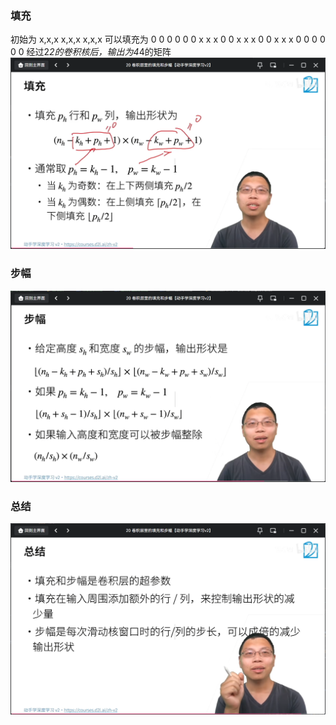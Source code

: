 ### 填充
初始为
x,x,x
x,x,x
x,x,x
可以填充为
0 0 0 0 0
0 x x x 0
0 x x x 0
0 x x x 0
0 0 0 0 0
经过2*2的卷积核后，输出为4*4的矩阵
![img.png](img.png)
### 步幅
![img_1.png](img_1.png)
### 总结
![img_2.png](img_2.png)